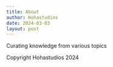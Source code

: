 ```yaml
---
title: About
author: Hohastudios
date: 2024-03-03
layout: post
---
```


Curating knowledge from various topics

Copyright Hohastudios 2024